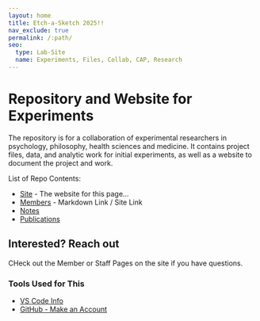 ```yaml
---
layout: home
title: Etch-a-Sketch 2025!!
nav_exclude: true
permalink: /:path/
seo:
  type: Lab-Site
  name: Experiments, Files, Collab, CAP, Research
---
```


# Repository and Website for Experiments

The repository is for a collaboration of experimental researchers in psychology, philosophy, health sciences and medicine. It contains project files, data, and analytic work for initial experiments, as well as a website to document the project and work. 

List of Repo Contents:

- [Site](https://annandct.github.io/EtchSketch-2025/) - The website for this page...
- [Members](members.md) - Markdown Link / Site Link
- [Notes](notes.md)
- [Publications](publications.md)


## Interested? Reach out

CHeck out the Member or Staff Pages on the site if you have questions. 


### Tools Used for This

- [VS Code Info](https://code.visualstudio.com/download)
- [GitHub - Make an Account](https://docs.github.com/en/get-started/start-your-journey/creating-an-account-on-github)

